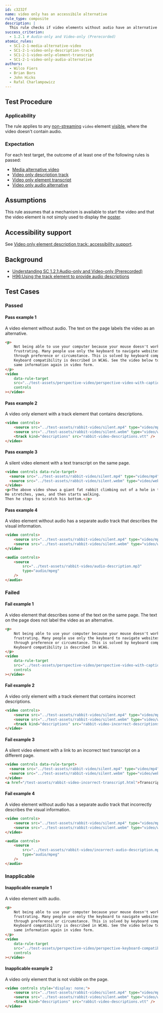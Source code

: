 ```yaml
---
id: c3232f
name: video only has an accessibile alternative
rule_type: composite
description: |
  This rule checks if video elements without audio have an alternative available
success_criterion:
  - 1.2.1 # Audio-only and Video-only (Prerecorded)
atomic_rules:
  - SC1-2-1-media-alternative-video
  - SC1-2-1-video-only-description-track
  - SC1-2-1-video-only-element-transcript
  - SC1-2-1-video-only-audio-alternative
authors:
  - Wilco Fiers
  - Brian Bors
  - John Hicks
  - Rafal Charlampowicz
---
```


## Test Procedure

### Applicability

The rule applies to any [non-streaming](#non-streaming) `video` element [visible](#visible), where the video doesn't contain audio.

### Expectation

For each test target, the outcome of at least one of the following rules is passed:

- [Media alternative video](https://auto-wcag.github.io/auto-wcag/rules/SC1-2-1-media-alternative-video.html)
- [Video only description track](https://auto-wcag.github.io/auto-wcag/rules/SC1-2-1-video-only-description-track.html)
- [Video only element transcript](https://auto-wcag.github.io/auto-wcag/rules/SC1-2-1-video-only-element-transcript.html)
- [Video only audio alternative](https://auto-wcag.github.io/auto-wcag/rules/SC1-2-1-video-only-audio-alternative.html)

## Assumptions

This rule assumes that a mechanism is available to start the video and that the video element is not simply used to display the [poster](https://www.w3.org/TR/html5/semantics-embedded-content.html#element-attrdef-video-poster).

## Accessibility support

See [Video only element description track: accessibility support](https://auto-wcag.github.io/auto-wcag/rules/SC1-2-1-Video-only-description-track.html#accessibility-support).

## Background

- [Understanding SC 1.2.1:Audio-only and Video-only (Prerecorded)](https://www.w3.org/TR/UNDERSTANDING-WCAG20/media-equiv-av-only-alt.html)
- [H96:Using the track element to provide audio descriptions](https://www.w3.org/TR/WCAG20-TECHS/H96.html)

## Test Cases

### Passed

#### Pass example 1

A video element without audio. The text on the page labels the video as an alternative.

```html
<p>
	Not being able to use your computer because your mouse doesn't work, is
	frustrating. Many people use only the keyboard to navigate websites. Either
	through preference or circumstance. This is solved by keyboard compatibility.
	Keyboard compatibility is described in WCAG. See the video below to watch the
	same information again in video form.
</p>
<video
	data-rule-target
	src="../test-assets/perspective-video/perspective-video-with-captions-silent.mp4"
	controls
></video>
```

#### Pass example 2

A video only element with a track element that contains descriptions.

```html
<video controls>
	<source src="../test-assets/rabbit-video/silent.mp4" type="video/mp4" />
	<source src="../test-assets/rabbit-video/silent.webm" type="video/webm" />
	<track kind="descriptions" src="rabbit-video-descriptions.vtt" />
</video>
```

#### Pass example 3

A silent video element with a text transcript on the same page.

```html
<video controls data-rule-target>
  <source src="../test-assets/rabbit-video/silent.mp4" type="video/mp4"></source>
  <source src="../test-assets/rabbit-video/silent.webm" type="video/webm"></source>
</video>
<p>The above video shows a giant fat rabbit climbing out of a hole in the ground.
He stretches, yaws, and then starts walking.
Then he stops to scratch his bottom.</p>
```

#### Pass example 4

A video element without audio has a separate audio track that describes the visual information.

```html
<video controls>
	<source src="../test-assets/rabbit-video/silent.mp4" type="video/mp4" />
	<source src="../test-assets/rabbit-video/silent.webm" type="video/webm" />
</video>

<audio controls>
	<source
		src="../test-assets/rabbit-video/audio-description.mp3"
		type="audio/mpeg"
	/>
</audio>
```

### Failed

#### Fail example 1

A video element that describes some of the text on the same page. The text on the page does not label the video as an alternative.

```html
<p>
	Not being able to use your computer because your mouse doesn't work, is
	frustrating. Many people use only the keyboard to navigate websites. Either
	through preference or circumstance. This is solved by keyboard compatibility.
	Keyboard compatibility is described in WCAG.
</p>
<video
	data-rule-target
	src="../test-assets/perspective-video/perspective-video-with-captions-silent.mp4"
	controls
></video>
```

#### Fail example 2

A video only element with a track element that contains incorrect descriptions.

```html
<video controls>
	<source src="../test-assets/rabbit-video/silent.mp4" type="video/mp4" />
	<source src="../test-assets/rabbit-video/silent.webm" type="video/webm" />
	<track kind="descriptions" src="rabbit-video-incorrect-descriptions.vtt" />
</video>
```

#### Fail example 3

A silent video element with a link to an incorrect text transcript on a different page.

```html
<video controls data-rule-target>
  <source src="../test-assets/rabbit-video/silent.mp4" type="video/mp4"></source>
  <source src="../test-assets/rabbit-video/silent.webm" type="video/webm"></source>
</video>
<a href="/test-assets/rabbit-video-incorrect-transcript.html">Transcript</p>
```

#### Fail example 4

A video element without audio has a separate audio track that incorrectly describes the visual information.

```html
<video controls>
	<source src="../test-assets/rabbit-video/silent.mp4" type="video/mp4" />
	<source src="../test-assets/rabbit-video/silent.webm" type="video/webm" />
</video>

<audio controls>
	<source
		src="../test-assets/rabbit-video/incorrect-audio-description.mp3"
		type="audio/mpeg"
	/>
</audio>
```

### Inapplicable

#### Inapplicable example 1

A video element with audio.

```html
<p>
	Not being able to use your computer because your mouse doesn't work, is
	frustrating. Many people use only the keyboard to navigate websites. Either
	through preference or circumstance. This is solved by keyboard compatibility.
	Keyboard compatibility is described in WCAG. See the video below to watch the
	same information again in video form.
</p>
<video
	data-rule-target
	src="../test-assets/perspective-video/perspective-keyboard-compatibility-video.mp4"
	controls
></video>
```

#### Inapplicable example 2

A video only element that is not visible on the page.

```html
<video controls style="display: none;">
	<source src="../test-assets/rabbit-video/silent.mp4" type="video/mp4" />
	<source src="../test-assets/rabbit-video/silent.webm" type="video/webm" />
	<track kind="descriptions" src="rabbit-video-descriptions.vtt" />
</video>
```
